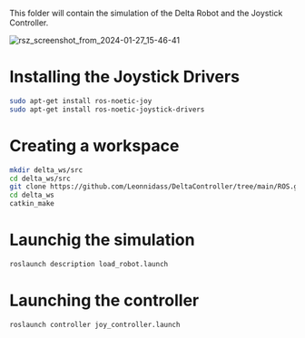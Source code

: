This folder will contain the simulation of the Delta Robot and the Joystick Controller.

![rsz_screenshot_from_2024-01-27_15-46-41](https://github.com/Leonnidass/DeltaController/assets/100625531/08c2969f-123a-491f-8c14-a1adfab7af66)



# Installing the Joystick Drivers
```bash
sudo apt-get install ros-noetic-joy
sudo apt-get install ros-noetic-joystick-drivers
```
# Creating a workspace
```bash
mkdir delta_ws/src
cd delta_ws/src
git clone https://github.com/Leonnidass/DeltaController/tree/main/ROS.git
cd delta_ws
catkin_make
```
# Launchig the simulation
```bash
roslaunch description load_robot.launch
```

# Launching the controller
```bash
roslaunch controller joy_controller.launch
```
